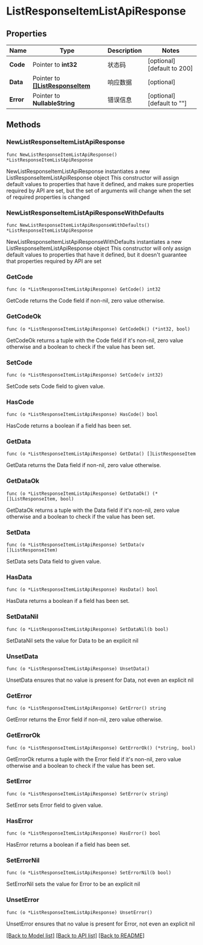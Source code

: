 # ListResponseItemListApiResponse

## Properties

Name | Type | Description | Notes
------------ | ------------- | ------------- | -------------
**Code** | Pointer to **int32** | 状态码 | [optional] [default to 200]
**Data** | Pointer to [**[]ListResponseItem**](ListResponseItem.md) | 响应数据 | [optional] 
**Error** | Pointer to **NullableString** | 错误信息 | [optional] [default to ""]

## Methods

### NewListResponseItemListApiResponse

`func NewListResponseItemListApiResponse() *ListResponseItemListApiResponse`

NewListResponseItemListApiResponse instantiates a new ListResponseItemListApiResponse object
This constructor will assign default values to properties that have it defined,
and makes sure properties required by API are set, but the set of arguments
will change when the set of required properties is changed

### NewListResponseItemListApiResponseWithDefaults

`func NewListResponseItemListApiResponseWithDefaults() *ListResponseItemListApiResponse`

NewListResponseItemListApiResponseWithDefaults instantiates a new ListResponseItemListApiResponse object
This constructor will only assign default values to properties that have it defined,
but it doesn't guarantee that properties required by API are set

### GetCode

`func (o *ListResponseItemListApiResponse) GetCode() int32`

GetCode returns the Code field if non-nil, zero value otherwise.

### GetCodeOk

`func (o *ListResponseItemListApiResponse) GetCodeOk() (*int32, bool)`

GetCodeOk returns a tuple with the Code field if it's non-nil, zero value otherwise
and a boolean to check if the value has been set.

### SetCode

`func (o *ListResponseItemListApiResponse) SetCode(v int32)`

SetCode sets Code field to given value.

### HasCode

`func (o *ListResponseItemListApiResponse) HasCode() bool`

HasCode returns a boolean if a field has been set.

### GetData

`func (o *ListResponseItemListApiResponse) GetData() []ListResponseItem`

GetData returns the Data field if non-nil, zero value otherwise.

### GetDataOk

`func (o *ListResponseItemListApiResponse) GetDataOk() (*[]ListResponseItem, bool)`

GetDataOk returns a tuple with the Data field if it's non-nil, zero value otherwise
and a boolean to check if the value has been set.

### SetData

`func (o *ListResponseItemListApiResponse) SetData(v []ListResponseItem)`

SetData sets Data field to given value.

### HasData

`func (o *ListResponseItemListApiResponse) HasData() bool`

HasData returns a boolean if a field has been set.

### SetDataNil

`func (o *ListResponseItemListApiResponse) SetDataNil(b bool)`

 SetDataNil sets the value for Data to be an explicit nil

### UnsetData
`func (o *ListResponseItemListApiResponse) UnsetData()`

UnsetData ensures that no value is present for Data, not even an explicit nil
### GetError

`func (o *ListResponseItemListApiResponse) GetError() string`

GetError returns the Error field if non-nil, zero value otherwise.

### GetErrorOk

`func (o *ListResponseItemListApiResponse) GetErrorOk() (*string, bool)`

GetErrorOk returns a tuple with the Error field if it's non-nil, zero value otherwise
and a boolean to check if the value has been set.

### SetError

`func (o *ListResponseItemListApiResponse) SetError(v string)`

SetError sets Error field to given value.

### HasError

`func (o *ListResponseItemListApiResponse) HasError() bool`

HasError returns a boolean if a field has been set.

### SetErrorNil

`func (o *ListResponseItemListApiResponse) SetErrorNil(b bool)`

 SetErrorNil sets the value for Error to be an explicit nil

### UnsetError
`func (o *ListResponseItemListApiResponse) UnsetError()`

UnsetError ensures that no value is present for Error, not even an explicit nil

[[Back to Model list]](../README.md#documentation-for-models) [[Back to API list]](../README.md#documentation-for-api-endpoints) [[Back to README]](../README.md)



